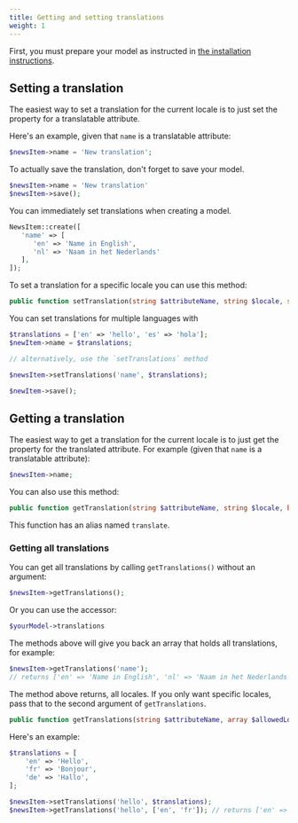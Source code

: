 ```yaml
---
title: Getting and setting translations
weight: 1
---
```


First, you must prepare your model as instructed in [the installation instructions](/docs/laravel-translatable/v6/installation-setup).

## Setting a translation

The easiest way to set a translation for the current locale is to just set the property for a translatable attribute.

Here's an example, given that `name` is a translatable attribute:

```php
$newsItem->name = 'New translation';
```

To actually save the translation, don't forget to save your model. 

```php
$newsItem->name = 'New translation'
$newsItem->save();
```

You can immediately set translations when creating a model.

```php
NewsItem::create([
   'name' => [
      'en' => 'Name in English',
      'nl' => 'Naam in het Nederlands'
   ],
]);
```

To set a translation for a specific locale you can use this method:

```php
public function setTranslation(string $attributeName, string $locale, string $value)
```

You can set translations for multiple languages with

```php
$translations = ['en' => 'hello', 'es' => 'hola'];
$newItem->name = $translations;

// alternatively, use the `setTranslations` method

$newsItem->setTranslations('name', $translations);

$newItem->save();
```

## Getting a translation

The easiest way to get a translation for the current locale is to just get the property for the translated attribute.
For example (given that `name` is a translatable attribute):

```php
$newsItem->name;
```

You can also use this method:

```php
public function getTranslation(string $attributeName, string $locale, bool $useFallbackLocale = true) : string
```

This function has an alias named `translate`.


### Getting all translations

You can get all translations by calling `getTranslations()` without an argument:

```php
$newsItem->getTranslations();
```

Or you can use the accessor:

```php
$yourModel->translations
```

The methods above will give you back an array that holds all translations, for example:

```php
$newsItem->getTranslations('name'); 
// returns ['en' => 'Name in English', 'nl' => 'Naam in het Nederlands']
```

The method above returns, all locales. If you only want specific locales, pass that to the second argument of `getTranslations`.

```php
public function getTranslations(string $attributeName, array $allowedLocales): array
```

Here's an example:

```php
$translations = [
    'en' => 'Hello',
    'fr' => 'Bonjour',
    'de' => 'Hallo',
];

$newsItem->setTranslations('hello', $translations);
$newsItem->getTranslations('hello', ['en', 'fr']); // returns ['en' => 'Hello', 'fr' => 'Bonjour']
```
